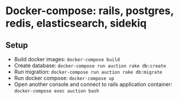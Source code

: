 # Docker-compose: rails, postgres, redis, elasticsearch, sidekiq

## Setup
- Build docker images: `docker-compose build`
- Create database: `docker-compose run auction rake db:create`
- Run migration: `docker-compose run auction rake db:migrate`
- Run docker compose: `docker-compose up`
- Open another console and connect to rails application container: `docker-compose exec auction bash`

